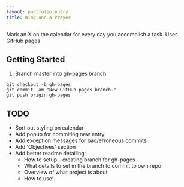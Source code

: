 ```yaml
---
layout: portfolio_entry
title: Wing and a Prayer
---
```

Mark an X on the calendar for every day you accomplish a task. Uses GitHub pages

## Getting Started

1. Branch master into gh-pages branch

```
git checkout -b gh-pages
git commit -am "New GitHub pages branch."
git push origin gh-pages
```


## TODO

* Sort out styling on calendar
* Add popup for commiting new entry
* Add exception messages for bad/erroneous commits
* Add 'Objectives' section
* Add better readme detailing:
  * How to setup - creating branch for gh-pages
  * What details to set in the branch to commit to own repo
  * Overview of what project is about
  * How to use!

